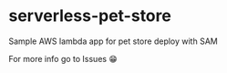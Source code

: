 # serverless-pet-store
Sample AWS lambda app for pet store deploy with SAM

For more info go to Issues 😁

